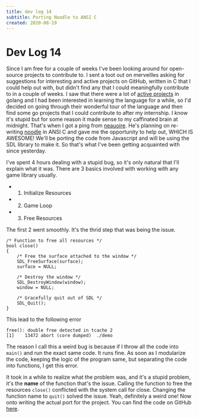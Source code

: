 ```yaml
---
title: dev log 14
subtitle: Porting Noodle to ANSI C
created: 2020-08-19
---
```

# Dev Log 14

Since I am free for a couple of weeks I've been looking around for open-source
projects to contribute to. I sent a toot out on merveilles asking for
suggestions for interesting and active projects on GitHub, written in C that I
could help out with, but didn't find any that I could meaningfully contribute
to in a couple of weeks. I saw that there were a lot of [active
projects](https://github.com/topics/go) in golang and I had been interested in
learning the language for a while, so I'd decided on going through their
wonderful tour of the language and then find some go projects that I could
contribute to after my internship. I know it's stupid but for some reason it
made sense to my caffinated brain at midnight. That's when I got a ping from
[neauoire](https://merveilles.town/@neauoire). He's planning on re-writing
[noodle](https://hundredrabbits.github.io/Noodle/) in ANSI C and gave me the
opportunity to help out, WHICH IS AWESOME! We'll be porting the code from
Javascript and will be using the SDL library to make it. So that's what I've
been getting acquainted with since yesterday.

I've spent 4 hours dealing with a stupid bug, so it's only natural that I'll
explain what it was. There are 3 basics involved with working with any game
library usually.

- 1. Initialize Resources
- 2. Game Loop
- 3. Free Resources

The first 2 went smoothly. It's the thrid step that was being the issue.

```
/* Function to free all resources */
bool close()
{
	/* Free the surface attached to the window */
	SDL_FreeSurface(surface);
	surface = NULL;

	/* Destroy the window */
	SDL_DestroyWindow(window);
	window = NULL;

	/* Gracefully quit out of SDL */
	SDL_Quit();
}

```

This lead to the following error

```
free(): double free detected in tcache 2
[1]    13472 abort (core dumped)  ./demo
```

The reason I call this a weird bug is because if I throw all the code into
`main()` and run the exact same code. It runs fine. As soon as I modularize the
code, keeping the logic of the program same, but separating the code into
functions, I get this error.

It took in a while to realize what the problem was, and it's a stupid problem,
it's the **name** of the function that's the issue. Calling the function to
free the resources `close()` conflicted with the system call for close.
Changing the function name to `quit()` solved the issue. Yeah, definitely a
weird one! Now onto writing the actual port for the project. You can find the
code on GitHub
[here](https://github.com/awalvie/cookbook/tree/master/c/noodle).
